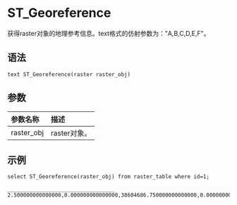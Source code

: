 # ST\_Georeference

获得raster对象的地理参考信息。text格式的仿射参数为："A,B,C,D,E,F"。

## 语法

```
text ST_Georeference(raster raster_obj)
```

## 参数

|参数名称|描述|
|:---|:-|
|raster\_obj|raster对象。|

## 示例

```
select ST_Georeference(raster_obj) from raster_table where id=1;

__________________________________
2.500000000000000,0.000000000000000,38604686.750000000000000,0.000000000000000,-2.500000000000000,4573895.750000000000000
```

